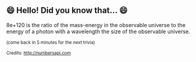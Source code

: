 ## 😄 Hello! Did you know that... 😄
8e+120 is the ratio of the mass-energy in the observable universe to the energy of a photon with a wavelength the size of the observable universe.

<sup>(come back in 5 minutes for the next trivia)</sup>


<sup>Credits: http://numbersapi.com</sup>
